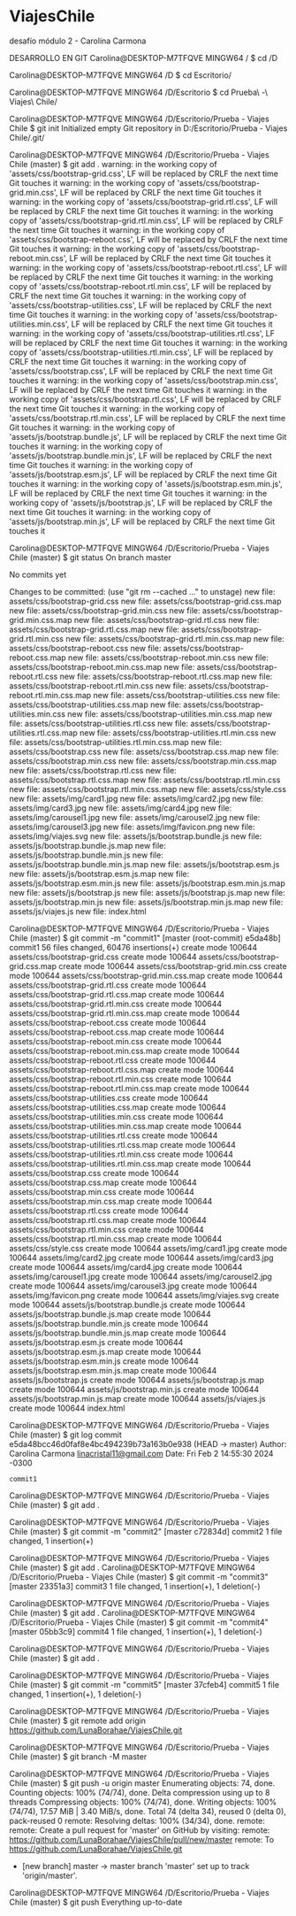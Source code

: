 # ViajesChile
desafío módulo 2 - Carolina Carmona


DESARROLLO EN GIT
Carolina@DESKTOP-M7TFQVE MINGW64 /
$ cd /D

Carolina@DESKTOP-M7TFQVE MINGW64 /D
$ cd Escritorio/

Carolina@DESKTOP-M7TFQVE MINGW64 /D/Escritorio
$ cd Prueba\ -\ Viajes\ Chile/

Carolina@DESKTOP-M7TFQVE MINGW64 /D/Escritorio/Prueba - Viajes Chile
$ git init
Initialized empty Git repository in D:/Escritorio/Prueba - Viajes Chile/.git/

Carolina@DESKTOP-M7TFQVE MINGW64 /D/Escritorio/Prueba - Viajes Chile (master)
$ git add .
warning: in the working copy of 'assets/css/bootstrap-grid.css', LF will be replaced by CRLF the next time Git touches it
warning: in the working copy of 'assets/css/bootstrap-grid.min.css', LF will be replaced by CRLF the next time Git touches it
warning: in the working copy of 'assets/css/bootstrap-grid.rtl.css', LF will be replaced by CRLF the next time Git touches it
warning: in the working copy of 'assets/css/bootstrap-grid.rtl.min.css', LF will be replaced by CRLF the next time Git touches it
warning: in the working copy of 'assets/css/bootstrap-reboot.css', LF will be replaced by CRLF the next time Git touches it
warning: in the working copy of 'assets/css/bootstrap-reboot.min.css', LF will be replaced by CRLF the next time Git touches it
warning: in the working copy of 'assets/css/bootstrap-reboot.rtl.css', LF will be replaced by CRLF the next time Git touches it
warning: in the working copy of 'assets/css/bootstrap-reboot.rtl.min.css', LF will be replaced by CRLF the next time Git touches it
warning: in the working copy of 'assets/css/bootstrap-utilities.css', LF will be replaced by CRLF the next time Git touches it
warning: in the working copy of 'assets/css/bootstrap-utilities.min.css', LF will be replaced by CRLF the next time Git touches it
warning: in the working copy of 'assets/css/bootstrap-utilities.rtl.css', LF will be replaced by CRLF the next time Git touches it
warning: in the working copy of 'assets/css/bootstrap-utilities.rtl.min.css', LF will be replaced by CRLF the next time Git touches it
warning: in the working copy of 'assets/css/bootstrap.css', LF will be replaced by CRLF the next time Git touches it
warning: in the working copy of 'assets/css/bootstrap.min.css', LF will be replaced by CRLF the next time Git touches it
warning: in the working copy of 'assets/css/bootstrap.rtl.css', LF will be replaced by CRLF the next time Git touches it
warning: in the working copy of 'assets/css/bootstrap.rtl.min.css', LF will be replaced by CRLF the next time Git touches it
warning: in the working copy of 'assets/js/bootstrap.bundle.js', LF will be replaced by CRLF the next time Git touches it
warning: in the working copy of 'assets/js/bootstrap.bundle.min.js', LF will be replaced by CRLF the next time Git touches it
warning: in the working copy of 'assets/js/bootstrap.esm.js', LF will be replaced by CRLF the next time Git touches it
warning: in the working copy of 'assets/js/bootstrap.esm.min.js', LF will be replaced by CRLF the next time Git touches it
warning: in the working copy of 'assets/js/bootstrap.js', LF will be replaced by CRLF the next time Git touches it
warning: in the working copy of 'assets/js/bootstrap.min.js', LF will be replaced by CRLF the next time Git touches it

Carolina@DESKTOP-M7TFQVE MINGW64 /D/Escritorio/Prueba - Viajes Chile (master)
$ git status
On branch master

No commits yet

Changes to be committed:
  (use "git rm --cached <file>..." to unstage)
        new file:   assets/css/bootstrap-grid.css
        new file:   assets/css/bootstrap-grid.css.map
        new file:   assets/css/bootstrap-grid.min.css
        new file:   assets/css/bootstrap-grid.min.css.map
        new file:   assets/css/bootstrap-grid.rtl.css
        new file:   assets/css/bootstrap-grid.rtl.css.map
        new file:   assets/css/bootstrap-grid.rtl.min.css
        new file:   assets/css/bootstrap-grid.rtl.min.css.map
        new file:   assets/css/bootstrap-reboot.css
        new file:   assets/css/bootstrap-reboot.css.map
        new file:   assets/css/bootstrap-reboot.min.css
        new file:   assets/css/bootstrap-reboot.min.css.map
        new file:   assets/css/bootstrap-reboot.rtl.css
        new file:   assets/css/bootstrap-reboot.rtl.css.map
        new file:   assets/css/bootstrap-reboot.rtl.min.css
        new file:   assets/css/bootstrap-reboot.rtl.min.css.map
        new file:   assets/css/bootstrap-utilities.css
        new file:   assets/css/bootstrap-utilities.css.map
        new file:   assets/css/bootstrap-utilities.min.css
        new file:   assets/css/bootstrap-utilities.min.css.map
        new file:   assets/css/bootstrap-utilities.rtl.css
        new file:   assets/css/bootstrap-utilities.rtl.css.map
        new file:   assets/css/bootstrap-utilities.rtl.min.css
        new file:   assets/css/bootstrap-utilities.rtl.min.css.map
        new file:   assets/css/bootstrap.css
        new file:   assets/css/bootstrap.css.map
        new file:   assets/css/bootstrap.min.css
        new file:   assets/css/bootstrap.min.css.map
        new file:   assets/css/bootstrap.rtl.css
        new file:   assets/css/bootstrap.rtl.css.map
        new file:   assets/css/bootstrap.rtl.min.css
        new file:   assets/css/bootstrap.rtl.min.css.map
        new file:   assets/css/style.css
        new file:   assets/img/card1.jpg
        new file:   assets/img/card2.jpg
        new file:   assets/img/card3.jpg
        new file:   assets/img/card4.jpg
        new file:   assets/img/carousel1.jpg
        new file:   assets/img/carousel2.jpg
        new file:   assets/img/carousel3.jpg
        new file:   assets/img/favicon.png
        new file:   assets/img/viajes.svg
        new file:   assets/js/bootstrap.bundle.js
        new file:   assets/js/bootstrap.bundle.js.map
        new file:   assets/js/bootstrap.bundle.min.js
        new file:   assets/js/bootstrap.bundle.min.js.map
        new file:   assets/js/bootstrap.esm.js
        new file:   assets/js/bootstrap.esm.js.map
        new file:   assets/js/bootstrap.esm.min.js
        new file:   assets/js/bootstrap.esm.min.js.map
        new file:   assets/js/bootstrap.js
        new file:   assets/js/bootstrap.js.map
        new file:   assets/js/bootstrap.min.js
        new file:   assets/js/bootstrap.min.js.map
        new file:   assets/js/viajes.js
        new file:   index.html


Carolina@DESKTOP-M7TFQVE MINGW64 /D/Escritorio/Prueba - Viajes Chile (master)
$ git commit -m "commit1"
[master (root-commit) e5da48b] commit1
 56 files changed, 60476 insertions(+)
 create mode 100644 assets/css/bootstrap-grid.css
 create mode 100644 assets/css/bootstrap-grid.css.map
 create mode 100644 assets/css/bootstrap-grid.min.css
 create mode 100644 assets/css/bootstrap-grid.min.css.map
 create mode 100644 assets/css/bootstrap-grid.rtl.css
 create mode 100644 assets/css/bootstrap-grid.rtl.css.map
 create mode 100644 assets/css/bootstrap-grid.rtl.min.css
 create mode 100644 assets/css/bootstrap-grid.rtl.min.css.map
 create mode 100644 assets/css/bootstrap-reboot.css
 create mode 100644 assets/css/bootstrap-reboot.css.map
 create mode 100644 assets/css/bootstrap-reboot.min.css
 create mode 100644 assets/css/bootstrap-reboot.min.css.map
 create mode 100644 assets/css/bootstrap-reboot.rtl.css
 create mode 100644 assets/css/bootstrap-reboot.rtl.css.map
 create mode 100644 assets/css/bootstrap-reboot.rtl.min.css
 create mode 100644 assets/css/bootstrap-reboot.rtl.min.css.map
 create mode 100644 assets/css/bootstrap-utilities.css
 create mode 100644 assets/css/bootstrap-utilities.css.map
 create mode 100644 assets/css/bootstrap-utilities.min.css
 create mode 100644 assets/css/bootstrap-utilities.min.css.map
 create mode 100644 assets/css/bootstrap-utilities.rtl.css
 create mode 100644 assets/css/bootstrap-utilities.rtl.css.map
 create mode 100644 assets/css/bootstrap-utilities.rtl.min.css
 create mode 100644 assets/css/bootstrap-utilities.rtl.min.css.map
 create mode 100644 assets/css/bootstrap.css
 create mode 100644 assets/css/bootstrap.css.map
 create mode 100644 assets/css/bootstrap.min.css
 create mode 100644 assets/css/bootstrap.min.css.map
 create mode 100644 assets/css/bootstrap.rtl.css
 create mode 100644 assets/css/bootstrap.rtl.css.map
 create mode 100644 assets/css/bootstrap.rtl.min.css
 create mode 100644 assets/css/bootstrap.rtl.min.css.map
 create mode 100644 assets/css/style.css
 create mode 100644 assets/img/card1.jpg
 create mode 100644 assets/img/card2.jpg
 create mode 100644 assets/img/card3.jpg
 create mode 100644 assets/img/card4.jpg
 create mode 100644 assets/img/carousel1.jpg
 create mode 100644 assets/img/carousel2.jpg
 create mode 100644 assets/img/carousel3.jpg
 create mode 100644 assets/img/favicon.png
 create mode 100644 assets/img/viajes.svg
 create mode 100644 assets/js/bootstrap.bundle.js
 create mode 100644 assets/js/bootstrap.bundle.js.map
 create mode 100644 assets/js/bootstrap.bundle.min.js
 create mode 100644 assets/js/bootstrap.bundle.min.js.map
 create mode 100644 assets/js/bootstrap.esm.js
 create mode 100644 assets/js/bootstrap.esm.js.map
 create mode 100644 assets/js/bootstrap.esm.min.js
 create mode 100644 assets/js/bootstrap.esm.min.js.map
 create mode 100644 assets/js/bootstrap.js
 create mode 100644 assets/js/bootstrap.js.map
 create mode 100644 assets/js/bootstrap.min.js
 create mode 100644 assets/js/bootstrap.min.js.map
 create mode 100644 assets/js/viajes.js
 create mode 100644 index.html

Carolina@DESKTOP-M7TFQVE MINGW64 /D/Escritorio/Prueba - Viajes Chile (master)
$ git log
commit e5da48bcc46d0faf8e4bc494239b73a163b0e938 (HEAD -> master)
Author: Carolina Carmona <linacristal11@gmail.com>
Date:   Fri Feb 2 14:55:30 2024 -0300

    commit1

Carolina@DESKTOP-M7TFQVE MINGW64 /D/Escritorio/Prueba - Viajes Chile (master)
$ git add .

Carolina@DESKTOP-M7TFQVE MINGW64 /D/Escritorio/Prueba - Viajes Chile (master)
$ git commit -m "commit2"
[master c72834d] commit2
 1 file changed, 1 insertion(+)

Carolina@DESKTOP-M7TFQVE MINGW64 /D/Escritorio/Prueba - Viajes Chile (master)
$ git add .
Carolina@DESKTOP-M7TFQVE MINGW64 /D/Escritorio/Prueba - Viajes Chile (master)
$ git commit -m "commit3"
[master 23351a3] commit3
 1 file changed, 1 insertion(+), 1 deletion(-)

Carolina@DESKTOP-M7TFQVE MINGW64 /D/Escritorio/Prueba - Viajes Chile (master)
$ git add .
Carolina@DESKTOP-M7TFQVE MINGW64 /D/Escritorio/Prueba - Viajes Chile (master)
$ git commit -m "commit4"
[master 05bb3c9] commit4
 1 file changed, 1 insertion(+), 1 deletion(-)

Carolina@DESKTOP-M7TFQVE MINGW64 /D/Escritorio/Prueba - Viajes Chile (master)
$ git add .

Carolina@DESKTOP-M7TFQVE MINGW64 /D/Escritorio/Prueba - Viajes Chile (master)
$ git commit -m "commit5"
[master 37cfeb4] commit5
 1 file changed, 1 insertion(+), 1 deletion(-)

Carolina@DESKTOP-M7TFQVE MINGW64 /D/Escritorio/Prueba - Viajes Chile (master)
$ git remote add origin https://github.com/LunaBorahae/ViajesChile.git

Carolina@DESKTOP-M7TFQVE MINGW64 /D/Escritorio/Prueba - Viajes Chile (master)
$ git branch -M master

Carolina@DESKTOP-M7TFQVE MINGW64 /D/Escritorio/Prueba - Viajes Chile (master)
$ git push -u origin master
Enumerating objects: 74, done.
Counting objects: 100% (74/74), done.
Delta compression using up to 8 threads
Compressing objects: 100% (74/74), done.
Writing objects: 100% (74/74), 17.57 MiB | 3.40 MiB/s, done.
Total 74 (delta 34), reused 0 (delta 0), pack-reused 0
remote: Resolving deltas: 100% (34/34), done.
remote:
remote: Create a pull request for 'master' on GitHub by visiting:
remote:      https://github.com/LunaBorahae/ViajesChile/pull/new/master
remote:
To https://github.com/LunaBorahae/ViajesChile.git
 * [new branch]      master -> master
branch 'master' set up to track 'origin/master'.

Carolina@DESKTOP-M7TFQVE MINGW64 /D/Escritorio/Prueba - Viajes Chile (master)
$ git push
Everything up-to-date
